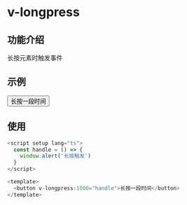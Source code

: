 # v-longpress

## 功能介绍

长按元素时触发事件

## 示例

<script setup lang="ts">
  const handle = () => {
    window.alert('长按触发')
  }
</script>

<button
  :style="{
    display: 'flex',
    justifyContent: 'center',
    alignItems: 'center',
    border: '1px solid #ccc',
    padding: '5px 8px',
    borderRadius: '5px'
    }" v-longpress:1000="handle">长按一段时间</button>

## 使用

```typescript {8}
<script setup lang="ts">
  const handle = () => {
    window.alert('长按触发')
  }
</script>

<template>
  <button v-longpress:1000="handle">长按一段时间</button>
</template>
```

